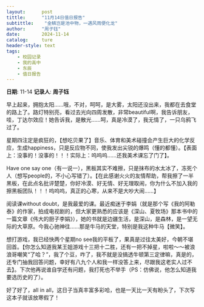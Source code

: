 ```yaml
---
layout:      post
tittle:      "11月14日值日报告"
subtittle:    "金鳞岂是池中物，一遇风雨便化龙"
author:      "周子钰"
date:        2024-11-14
catalog:     ture
header-style: text
tags: 
    - 校园记录
    - 我的高中
    - 东辰
    - 值日报告
---
```


**日期**: 11-14
**记录人**: **周子钰**

早上起来，拥抱太阳……哦，不对，呵呵，是大雾，太阳还没出来，我都在去食堂的路上了。路灯特别亮，看过去光向四周发散，非常beautiful啊，我告诉朋友，哇，丁达尔效应！她告诉我，是散光……呵，真是冷漠了，我无情了，一只乌鸦飞过了。

星期四注定是疯狂的，【想吃贝果了】音乐、体育和美术碰撞会产生巨大的化学反应，生成happiness，只是反应物不同，使我发出尖锐的爆鸣（懂的都懂）。【表面上：没事的！没事的！！！实际上：呜呜呜……还我美术课忘了门了】。

Have one say one（有一说一），黑板其实不难擦，只是抹布的水太冰了，冻死个人（想写people的，不小心写错了）。【在此感谢火火的友情帮助，帮我擦了一半黑板，在此点名批评楚楚，你好冷漠、好无情、好无理取闹，你为什么不加入我的擦黑板团队！！！呜呜呜，真正的心寒，从来不是大吵大闹……】

阅读课without doubt，是我最爱的课。最近痴迷于李娟（就是那个写《我的阿勒泰》的作家，拍成电视剧的，但大家更熟悉的应该是《深山、夏牧场》那本书中的一篇文章《伟大的厨子李娟》），她的书就是边疆生活，是深山，是森林，是一望无际的大草原。今我心驰神往……那是牛马的天堂，特别是我这种牛马【微笑】。

想打游戏，我已经快两个星期no see我的平板了，果真是过往太美好，今朝不堪回首。【你怎么知道我某王姐游戏十三把十二胜，还有一把不掉星，啦啦～～被浪浪哥嘲笑“了哈？”，我了个豆，咋了，我不就是没搞透牛顿第三定律嘛，真是的，还专门抽我回答问题，幸好有八九个人和我一样没答上来，尽跟我这老实人过不去】。下次他再说谁自学还有问题，我打死也不举手（PS：仿佛说，他怎么知道我要选历史的了）。

好了好了，all in all，这日子当真丰富多彩哈，也是一天比一天有盼头了，下次写这本子就该放寒假了！
